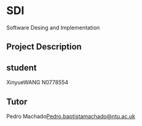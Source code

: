 # SDI
Software Desing and Implementation

## Project Description

## student
XinyueWANG N0778554

## Tutor
Pedro Machado<Pedro.baptistamachado@ntu.ac.uk>
